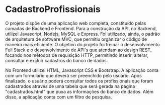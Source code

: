 # CadastroProfissionais
O projeto dispõe de uma aplicação web completa, constituído pelas camadas de Backend e Frontend. 
Para a construção da API, no Backend, utilizei Javascript, Nodejs, MySQL e Express. 
Foi utilizado, ainda, o padrão de arquitetura de software MVC, que permitiu organizar o código de maneira mais eficiente. 
O objetivo do projeto foi treinar o desenvolvimento Full Stack e o desenvolvimento de API's que atendam ao design REST, focando nos métodos de requisição HTTP, permitindo inserir, alterar, consultar e excluir cadastros do banco de dados.

No Frontend utilizei HTML, Javascript CSS e Bootstrap. 
A aplicação conta com um formulário que deverá ser preenchido pelo usuário. 
Após finalizado, o usuário poderá consultar todos os profissionais que foram cadastrados através de uma tabela que será gerada na página "cadastrados.html" que puxa as informações do banco de dados. 
Além disso, a aplicação conta com um filtro de pesquisa.
